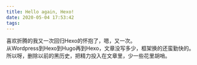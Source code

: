 ```yaml
---
title: Hello again, Hexo!
date: 2020-05-04 17:53:42
tags:
---
```

喜欢折腾的我又一次回归Hexo的怀抱了，嗯，又一次。  
从Wordpress到Hexo到Hugo再到Hexo，文章没写多少，框架换的还蛮勤快的。  
所以呀，删除以前的黑历史，把精力投入在文章里，少一些花里胡哨。